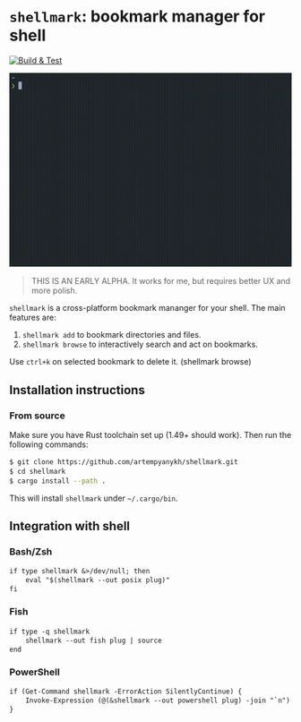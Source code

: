 # `shellmark`: bookmark manager for shell

[![Build & Test](https://github.com/artempyanykh/shellmark/actions/workflows/push.yml/badge.svg?branch=main)](https://github.com/artempyanykh/shellmark/actions/workflows/push.yml)

<img src="./assets/shellmark.gif" alt="Shellmark demonstration: CLI and TUI"/>

> THIS IS AN EARLY ALPHA. It works for me, but requires better UX and more polish.

`shellmark` is a cross-platform bookmark mananger for your shell. 
The main features are:
1. `shellmark add` to bookmark directories and files.
2. `shellmark browse` to interactively search and act on bookmarks.

Use `ctrl+k` on selected bookmark to delete it. (shellmark browse)

## Installation instructions

### From source

Make sure you have Rust toolchain set up (1.49+ should work). Then run the following commands:

```bash
$ git clone https://github.com/artempyanykh/shellmark.git
$ cd shellmark
$ cargo install --path .
```
This will install `shellmark` under `~/.cargo/bin`.

## Integration with shell

### Bash/Zsh

```
if type shellmark &>/dev/null; then
    eval "$(shellmark --out posix plug)"
fi
```

### Fish

```
if type -q shellmark
    shellmark --out fish plug | source
end
```

### PowerShell

```
if (Get-Command shellmark -ErrorAction SilentlyContinue) {
    Invoke-Expression (@(&shellmark --out powershell plug) -join "`n")
}
```
